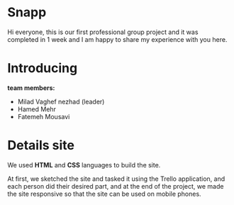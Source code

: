 # Snapp
Hi everyone, this is our first professional group project and it was completed in 1 week and I am happy to share my experience with you here.



# Introducing
**team members:**
- Milad Vaghef nezhad (leader)
- Hamed Mehr
- Fatemeh Mousavi

# Details site

We used **HTML** and **CSS** languages ​​to build the site.

At first, we sketched the site and tasked it using the Trello application, and each person did their desired part, and at the end of the project, we made the site responsive so that the site can be used on mobile phones.
